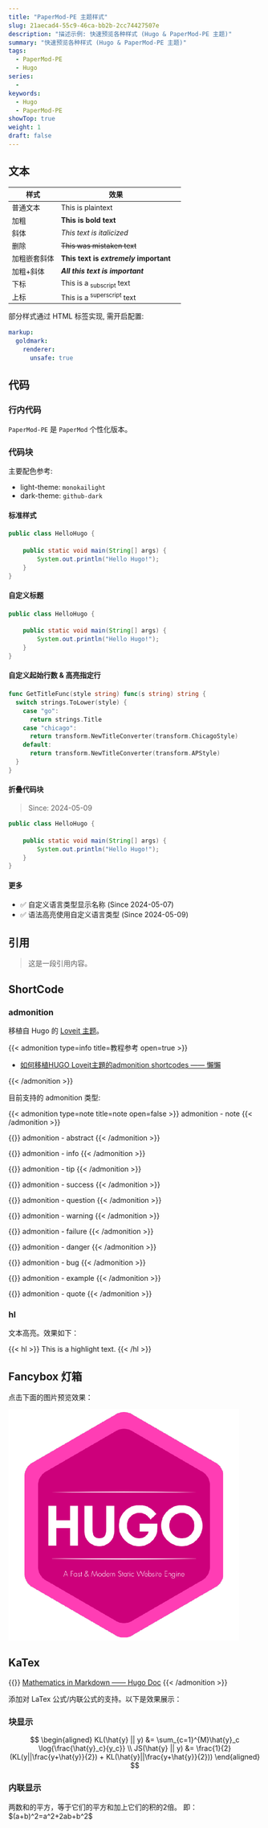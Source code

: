 ```yaml
---
title: "PaperMod-PE 主题样式"
slug: 21aecad4-55c9-46ca-bb2b-2cc74427507e
description: "描述示例: 快速预览各种样式 (Hugo & PaperMod-PE 主题)"
summary: "快速预览各种样式 (Hugo & PaperMod-PE 主题)"
tags:
  - PaperMod-PE
  - Hugo
series:
  -
keywords:
  - Hugo
  - PaperMod-PE
showTop: true
weight: 1
draft: false
---
```


## 文本

| 样式     | 效果                                     |     |
|--------|----------------------------------------|-----|
| 普通文本   | This is plaintext                      |     |
| 加粗     | **This is bold text**                  |     |
| 斜体     | *This text is italicized*              |     |
| 删除     | ~~This was mistaken text~~             |     |
| 加粗嵌套斜体 | **This text is *extremely* important** |     |
| 加粗+斜体  | ***All this text is important***       |     |
| 下标     | This is a <sub>subscript</sub> text    |     |
| 上标     | This is a <sup>superscript</sup> text  |     |

部分样式通过 HTML 标签实现, 需开启配置:

```yaml { title="config.yml" }
markup:
  goldmark:
    renderer:
      unsafe: true
```

## 代码

### 行内代码

`PaperMod-PE` 是 `PaperMod` 个性化版本。

### 代码块

主要配色参考:

- light-theme: `monokailight`
- dark-theme: `github-dark`

#### 标准样式

```java
public class HelloHugo {

    public static void main(String[] args) {
        System.out.println("Hello Hugo!");
    }
}
```

#### 自定义标题

```java { title="io.github.tofuwine.main.HelloHugo.java" }
public class HelloHugo {

    public static void main(String[] args) {
        System.out.println("Hello Hugo!");
    }
}
```

#### 自定义起始行数 & 高亮指定行

```go { hl_Lines=[4,6,8], linenostart=100 }
func GetTitleFunc(style string) func(s string) string {
  switch strings.ToLower(style) {
    case "go":
      return strings.Title
    case "chicago":
      return transform.NewTitleConverter(transform.ChicagoStyle)
    default:
      return transform.NewTitleConverter(transform.APStyle)
  }
}
```

#### 折叠代码块

> Since: 2024-05-09

```java {title=HelloHugo.java fold=true}
public class HelloHugo {

    public static void main(String[] args) {
        System.out.println("Hello Hugo!");
    }
}
```

#### 更多

- ✅ 自定义语言类型显示名称 (Since 2024-05-07)
- ✅ 语法高亮使用自定义语言类型 (Since 2024-05-09)

## 引用

> 这是一段引用内容。


## ShortCode

### admonition

移植自 Hugo 的 [Loveit 主题](https://github.com/dillonzq/LoveIt)。

{{< admonition type=info title=教程参考 open=true >}}

- [如何移植HUGO Loveit主題的admonition shortcodes —— 懶懶](https://lanwp.org/18-hugo-shortcodes-admonition/)

{{< /admonition >}}

目前支持的 admonition 类型:

{{< admonition type=note title=note open=false >}}
admonition - note
{{< /admonition >}}

{{<admonition type=abstract title=abstract open=false >}}
admonition - abstract
{{< /admonition >}}

{{<admonition type=info title=info open=false >}}
admonition - info
{{< /admonition >}}

{{<admonition type=tip title=tip open=false >}}
admonition - tip
{{< /admonition >}}

{{<admonition type=success title=success open=false >}}
admonition - success
{{< /admonition >}}

{{<admonition type=question title=question open=false >}}
admonition - question
{{< /admonition >}}

{{<admonition type=warning title=warning open=false >}}
admonition - warning
{{< /admonition >}}

{{<admonition type=failure title=failure open=false >}}
admonition - failure
{{< /admonition >}}

{{<admonition type=danger title=danger open=false >}}
admonition - danger
{{< /admonition >}}

{{<admonition type=bug title=bug open=false >}}
admonition - bug
{{< /admonition >}}

{{<admonition type=example title=example open=false >}}
admonition - example
{{< /admonition >}}

{{<admonition type=quote title=quote open=false >}}
admonition - quote
{{< /admonition >}}

### hl

文本高亮。效果如下：

{{< hl >}}
This is a highlight text.
{{< /hl >}}

## Fancybox 灯箱

点击下面的图片预览效果：

![hugo logo](/images/hugo.png)

## KaTex

{{<admonition type=info title=教程参考 open=true >}}
[Mathematics in Markdown —— Hugo Doc](https://gohugo.io/content-management/mathematics/)
{{< /admonition >}}

添加对 LaTex 公式/内联公式的支持。以下是效果展示：

### 块显示

$$
\begin{aligned}
KL(\hat{y} || y) &= \sum_{c=1}^{M}\hat{y}_c \log{\frac{\hat{y}_c}{y_c}} \\
JS(\hat{y} || y) &= \frac{1}{2}(KL(y||\frac{y+\hat{y}}{2}) + KL(\hat{y}||\frac{y+\hat{y}}{2}))
\end{aligned}
$$

### 内联显示

两数和的平方，等于它们的平方和加上它们的积的2倍。 即：\$(a+b)^2=a^2+2ab+b^2\$

